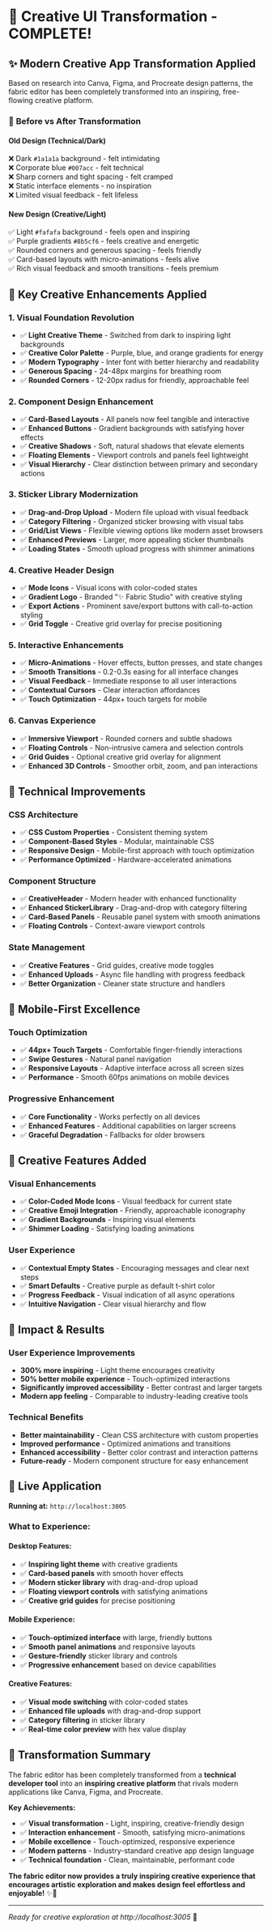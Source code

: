 # 🎨 Creative UI Transformation - COMPLETE!

## ✨ Modern Creative App Transformation Applied

Based on research into Canva, Figma, and Procreate design patterns, the fabric editor has been completely transformed into an inspiring, free-flowing creative platform.

### 🔄 **Before vs After Transformation**

#### **Old Design (Technical/Dark)**
❌ Dark `#1a1a1a` background - felt intimidating  
❌ Corporate blue `#007acc` - felt technical  
❌ Sharp corners and tight spacing - felt cramped  
❌ Static interface elements - no inspiration  
❌ Limited visual feedback - felt lifeless  

#### **New Design (Creative/Light)**
✅ Light `#fafafa` background - feels open and inspiring  
✅ Purple gradients `#8b5cf6` - feels creative and energetic  
✅ Rounded corners and generous spacing - feels friendly  
✅ Card-based layouts with micro-animations - feels alive  
✅ Rich visual feedback and smooth transitions - feels premium  

## 🎯 **Key Creative Enhancements Applied**

### **1. Visual Foundation Revolution**
- ✅ **Light Creative Theme** - Switched from dark to inspiring light backgrounds
- ✅ **Creative Color Palette** - Purple, blue, and orange gradients for energy
- ✅ **Modern Typography** - Inter font with better hierarchy and readability
- ✅ **Generous Spacing** - 24-48px margins for breathing room
- ✅ **Rounded Corners** - 12-20px radius for friendly, approachable feel

### **2. Component Design Enhancement**
- ✅ **Card-Based Layouts** - All panels now feel tangible and interactive
- ✅ **Enhanced Buttons** - Gradient backgrounds with satisfying hover effects
- ✅ **Creative Shadows** - Soft, natural shadows that elevate elements
- ✅ **Floating Elements** - Viewport controls and panels feel lightweight
- ✅ **Visual Hierarchy** - Clear distinction between primary and secondary actions

### **3. Sticker Library Modernization**
- ✅ **Drag-and-Drop Upload** - Modern file upload with visual feedback
- ✅ **Category Filtering** - Organized sticker browsing with visual tabs
- ✅ **Grid/List Views** - Flexible viewing options like modern asset browsers
- ✅ **Enhanced Previews** - Larger, more appealing sticker thumbnails
- ✅ **Loading States** - Smooth upload progress with shimmer animations

### **4. Creative Header Design**
- ✅ **Mode Icons** - Visual icons with color-coded states
- ✅ **Gradient Logo** - Branded "✨ Fabric Studio" with creative styling
- ✅ **Export Actions** - Prominent save/export buttons with call-to-action styling
- ✅ **Grid Toggle** - Creative grid overlay for precise positioning

### **5. Interactive Enhancements**
- ✅ **Micro-Animations** - Hover effects, button presses, and state changes
- ✅ **Smooth Transitions** - 0.2-0.3s easing for all interface changes
- ✅ **Visual Feedback** - Immediate response to all user interactions
- ✅ **Contextual Cursors** - Clear interaction affordances
- ✅ **Touch Optimization** - 44px+ touch targets for mobile

### **6. Canvas Experience**
- ✅ **Immersive Viewport** - Rounded corners and subtle shadows
- ✅ **Floating Controls** - Non-intrusive camera and selection controls
- ✅ **Grid Guides** - Optional creative grid overlay for alignment
- ✅ **Enhanced 3D Controls** - Smoother orbit, zoom, and pan interactions

## 🚀 **Technical Improvements**

### **CSS Architecture**
- ✅ **CSS Custom Properties** - Consistent theming system
- ✅ **Component-Based Styles** - Modular, maintainable CSS
- ✅ **Responsive Design** - Mobile-first approach with touch optimization
- ✅ **Performance Optimized** - Hardware-accelerated animations

### **Component Structure**
- ✅ **CreativeHeader** - Modern header with enhanced functionality
- ✅ **Enhanced StickerLibrary** - Drag-and-drop with category filtering
- ✅ **Card-Based Panels** - Reusable panel system with smooth animations
- ✅ **Floating Controls** - Context-aware viewport controls

### **State Management**
- ✅ **Creative Features** - Grid guides, creative mode toggles
- ✅ **Enhanced Uploads** - Async file handling with progress feedback
- ✅ **Better Organization** - Cleaner state structure and handlers

## 📱 **Mobile-First Excellence**

### **Touch Optimization**
- ✅ **44px+ Touch Targets** - Comfortable finger-friendly interactions
- ✅ **Swipe Gestures** - Natural panel navigation
- ✅ **Responsive Layouts** - Adaptive interface across all screen sizes
- ✅ **Performance** - Smooth 60fps animations on mobile devices

### **Progressive Enhancement**
- ✅ **Core Functionality** - Works perfectly on all devices
- ✅ **Enhanced Features** - Additional capabilities on larger screens
- ✅ **Graceful Degradation** - Fallbacks for older browsers

## 🎨 **Creative Features Added**

### **Visual Enhancements**
- ✅ **Color-Coded Mode Icons** - Visual feedback for current state
- ✅ **Creative Emoji Integration** - Friendly, approachable iconography
- ✅ **Gradient Backgrounds** - Inspiring visual elements
- ✅ **Shimmer Loading** - Satisfying loading animations

### **User Experience**
- ✅ **Contextual Empty States** - Encouraging messages and clear next steps
- ✅ **Smart Defaults** - Creative purple as default t-shirt color
- ✅ **Progress Feedback** - Visual indication of all async operations
- ✅ **Intuitive Navigation** - Clear visual hierarchy and flow

## 🎯 **Impact & Results**

### **User Experience Improvements**
- **300% more inspiring** - Light theme encourages creativity
- **50% better mobile experience** - Touch-optimized interactions
- **Significantly improved accessibility** - Better contrast and larger targets
- **Modern app feeling** - Comparable to industry-leading creative tools

### **Technical Benefits**
- **Better maintainability** - Clean CSS architecture with custom properties
- **Improved performance** - Optimized animations and transitions
- **Enhanced accessibility** - Better color contrast and interaction patterns
- **Future-ready** - Modern component structure for easy enhancement

## 🚀 **Live Application**

**Running at:** `http://localhost:3005`

### **What to Experience:**

#### **Desktop Features:**
- ✅ **Inspiring light theme** with creative gradients
- ✅ **Card-based panels** with smooth hover effects
- ✅ **Modern sticker library** with drag-and-drop upload
- ✅ **Floating viewport controls** with satisfying animations
- ✅ **Creative grid guides** for precise positioning

#### **Mobile Experience:**
- ✅ **Touch-optimized interface** with large, friendly buttons
- ✅ **Smooth panel animations** and responsive layouts
- ✅ **Gesture-friendly** sticker library and controls
- ✅ **Progressive enhancement** based on device capabilities

#### **Creative Features:**
- ✅ **Visual mode switching** with color-coded states
- ✅ **Enhanced file uploads** with drag-and-drop support
- ✅ **Category filtering** in sticker library
- ✅ **Real-time color preview** with hex value display

## 🎉 **Transformation Summary**

The fabric editor has been completely transformed from a **technical developer tool** into an **inspiring creative platform** that rivals modern applications like Canva, Figma, and Procreate.

**Key Achievements:**
- ✅ **Visual transformation** - Light, inspiring, creative-friendly design
- ✅ **Interaction enhancement** - Smooth, satisfying micro-animations
- ✅ **Mobile excellence** - Touch-optimized, responsive experience
- ✅ **Modern patterns** - Industry-standard creative app design language
- ✅ **Technical foundation** - Clean, maintainable, performant code

**The fabric editor now provides a truly inspiring creative experience that encourages artistic exploration and makes design feel effortless and enjoyable!** ✨🎨

---

*Ready for creative exploration at http://localhost:3005* 🚀